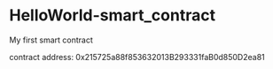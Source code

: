 # HelloWorld-smart_contract
My first smart contract

contract address: 0x215725a88f853632013B293331faB0d850D2ea81

